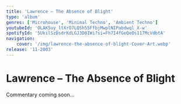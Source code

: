 ```yaml
---
title: 'Lawrence – The Absence of Blight'
type: 'album'
genres: ['Microhouse', 'Minimal Techno', 'Ambient Techno']
youtubeId: 'OLAK5uy_ltXrO7LQSh55FfbjMwplNIPabdwql_X-w'
spotifyId: '5UkilSzDsdrKdLGJ3D8IWi?si=Fh7I4fGeQeOs117McVdbtA'
navigation:
    cover: '/img/lawrence-the-absence-of-blight-Cover-Art.webp'
release: '11-2003'
---
```

<music-genre-list :genres="genres"></music-genre-list>

# Lawrence – The Absence of Blight
Commentary coming soon…

